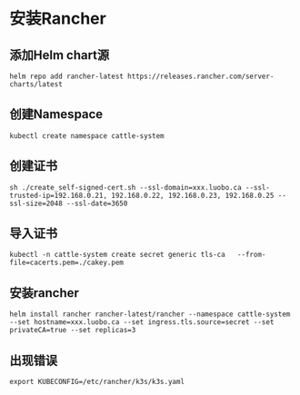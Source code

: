 # 安装Rancher

## 添加Helm chart源
```
helm repo add rancher-latest https://releases.rancher.com/server-charts/latest
```
## 创建Namespace
```
kubectl create namespace cattle-system
```
## 创建证书
```
sh ./create_self-signed-cert.sh --ssl-domain=xxx.luobo.ca --ssl-trusted-ip=192.168.0.21, 192.168.0.22, 192.168.0.23, 192.168.0.25 --ssl-size=2048 --ssl-date=3650
```

## 导入证书
```
kubectl -n cattle-system create secret generic tls-ca   --from-file=cacerts.pem=./cakey.pem

```

## 安装rancher
```
helm install rancher rancher-latest/rancher --namespace cattle-system --set hostname=xxx.luobo.ca --set ingress.tls.source=secret --set privateCA=true --set replicas=3
```

## 出现错误
```
export KUBECONFIG=/etc/rancher/k3s/k3s.yaml
```
